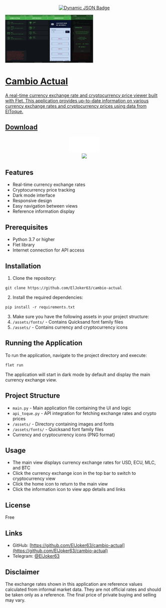 <p align="center"><a href="https://github.com//ElJoker63/Cambio-actual/releases/latest"><img alt="Dynamic JSON Badge" src="https://img.shields.io/badge/dynamic/json?url=https%3A%2F%2Fapi.github.com%2Frepos%2FElJoker63%2FCambio-actual%2Freleases%2Flatest&query=%24.tag_name&style=for-the-badge&label=RELEASE&color=green">

<img src='screenshots/1.jpg' width=70><img src='screenshots/2.jpg' width=70><img src='screenshots/3.jpg' width=70><img src='screenshots/4.jpg' width=70>

# Cambio Actual

A real-time currency exchange rate and cryptocurrency price viewer built with Flet. This application provides up-to-date information on various currency exchange rates and cryptocurrency prices using data from ElToque.

## Download
<div align="center">
    <a href="https://github.com/ElJoker63/cambio-actual/releases/download/v0.0.5/Cambio.Actual_0.0.5_202411121-windows-amd64.zip"><img src="https://raw.githubusercontent.com/ElJoker63/cambio-actual/refs/heads/main/screenshots/windows.png"></a><a href="https://github.com/ElJoker63/cambio-actual/releases/download/v0.0.5/app-release.apk"><img src="https://raw.githubusercontent.com/ElJoker63/cambio-actual/refs/heads/main/screenshots/android.png"></a><br>
<img src="https://img.shields.io/github/downloads/ElJoker63/cambio-actual/total?style=for-the-badge&label=Downloads&color=blue">
</div>

## Features

- Real-time currency exchange rates
- Cryptocurrency price tracking
- Dark mode interface
- Responsive design
- Easy navigation between views
- Reference information display

## Prerequisites

- Python 3.7 or higher
- Flet library
- Internet connection for API access

## Installation

1. Clone the repository:

```
git clone https://github.com/ElJoker63/cambio-actual
```

2. Install the required dependencies:

```
pip install -r requirements.txt
```

3. Make sure you have the following assets in your project structure:
4. `/assets/fonts/` - Contains Quicksand font family files
5. `/assets/` - Contains currency and cryptocurrency icons

## Running the Application

To run the application, navigate to the project directory and execute:

```
flet run
```

The application will start in dark mode by default and display the main currency exchange view.

## Project Structure

- `main.py` - Main application file containing the UI and logic
- `api_toque.py` - API integration for fetching exchange rates and crypto prices
- `/assets/` - Directory containing images and fonts
- `/assets/fonts/` - Quicksand font family files
- Currency and cryptocurrency icons (PNG format)

## Usage

- The main view displays currency exchange rates for USD, ECU, MLC, and BTC
- Click the currency exchange icon in the top bar to switch to cryptocurrency view
- Click the home icon to return to the main view
- Click the information icon to view app details and links

## License

Free

## Links

- GitHub: [https://github.com/ElJoker63/cambio-actual](https://github.com/ElJoker63/cambio-actual)
- Telegram: [@ElJoker63](https://t.me/ElJoker63)

## Disclaimer

The exchange rates shown in this application are reference values calculated from informal market data. They are not official rates and should be taken only as a reference. The final price of private buying and selling may vary.
